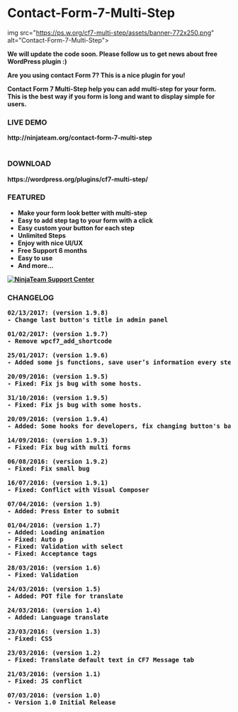 # Contact-Form-7-Multi-Step

img src="https://ps.w.org/cf7-multi-step/assets/banner-772x250.png" alt="Contact-Form-7-Multi-Step">

<strong>We will update the code soon. Please follow us to get news about free WordPress plugin :)

<strong>Are you using contact Form 7? This is a nice plugin for you!</strong>

<p><strong>Contact Form 7 Multi-Step</strong> help you can add multi-step for your form. This is the best way if you form is long and want to display simple for users.</p>

<h3>LIVE DEMO</h3>
http://ninjateam.org/contact-form-7-multi-step
<br><br>

<h3>DOWNLOAD</h3>
<strong>https://wordpress.org/plugins/cf7-multi-step/</strong>

<h3>FEATURED</h3>
<ul>
<li>Make your form look better with multi-step</li>
<li>Easy to add step tag to your form with a click</li>
<li>Easy custom your button for each step</li>
<li>Unlimited Steps</li>
<li>Enjoy with nice UI/UX</li>
<li>Free Support 6 months</li>
<li>Easy to use</li>
<li>And more...</li>
</ul>

<a href="https://ninja.ticksy.com/"><img src="https://ninjateam.org/demo/data/support.png" alt="NinjaTeam Support Center"></a>

<h3 id="item-description__changelog">CHANGELOG</h3>

<pre>
02/13/2017: (version 1.9.8)
- Change last button's title in admin panel

01/02/2017: (version 1.9.7)
- Remove wpcf7_add_shortcode

25/01/2017: (version 1.9.6)
- Added some js functions, save user’s information every step (work with “Contact Form 7 Database“)

20/09/2016: (version 1.9.5)
- Fixed: Fix js bug with some hosts.

31/10/2016: (version 1.9.5)
- Fixed: Fix js bug with some hosts.

20/09/2016: (version 1.9.4)
- Added: Some hooks for developers, fix changing button's background color.

14/09/2016: (version 1.9.3)
- Fixed: Fix bug with multi forms

06/08/2016: (version 1.9.2)
- Fixed: Fix small bug

16/07/2016: (version 1.9.1)
- Fixed: Conflict with Visual Composer

07/04/2016: (version 1.9)
- Added: Press Enter to submit

01/04/2016: (version 1.7)
- Added: Loading animation
- Fixed: Auto p
- Fixed: Validation with select
- Fixed: Acceptance tags

28/03/2016: (version 1.6)
- Fixed: Validation

24/03/2016: (version 1.5)
- Added: POT file for translate

24/03/2016: (version 1.4)
- Added: Language translate

23/03/2016: (version 1.3)
- Fixed: CSS

23/03/2016: (version 1.2)
- Fixed: Translate default text in CF7 Message tab

21/03/2016: (version 1.1)
- Fixed: JS conflict

07/03/2016: (version 1.0)
- Version 1.0 Initial Release
</pre>
